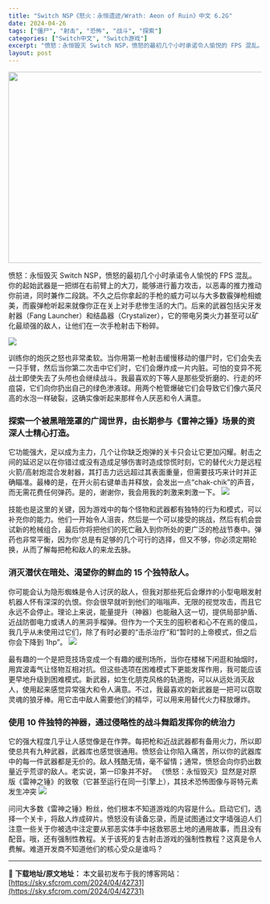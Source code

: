```yaml
---
title: "Switch NSP《怒火：永恒遗迹/Wrath: Aeon of Ruin》中文 6.2G"
date: 2024-04-26
tags: ["僵尸", "射击", "恐怖", "战斗", "探索"]
categories: ["Switch中文", "Switch游戏"]
excerpt: "愤怒：永恒毁灭 Switch NSP，愤怒的最初几个小时承诺令人愉悦的 FPS 混乱。你的起始武器是一把绑在右前臂上的大刀，能够进行蓄力攻击，以恶毒的推力推动你前进，同时兼作二段跳。不久之后你拿起的手枪的威力可以与大多数霰弹枪相媲美，而霰弹枪听起来就像你正在关上对手悲惨生活的大门。后来的武器包括尖牙&hellip;"
layout: post
---
```


<img class="size-full wp-image-42490 aligncenter" src="https://sky.sfcrom.com/wp-content/uploads/2024/04/20240425142838-87e6a.jpeg" alt="" width="1200" height="380" />

愤怒：永恒毁灭 Switch NSP，愤怒的最初几个小时承诺令人愉悦的 FPS 混乱。你的起始武器是一把绑在右前臂上的大刀，能够进行蓄力攻击，以恶毒的推力推动你前进，同时兼作二段跳。不久之后你拿起的手枪的威力可以与大多数霰弹枪相媲美，而霰弹枪听起来就像你正在关上对手悲惨生活的大门。后来的武器包括尖牙发射器（Fang Launcher）和结晶器（Crystalizer），它的带电另类火力甚至可以矿化最顽强的敌人，让他们在一次手枪射击下粉碎。

<img src="https://sky.sfcrom.com/wp-content/uploads/2024/04/20240426120637-27844.jpeg" />

<span>训练你的炮灰之怒也非常柔软。当你用第一枪射击缓慢移动的僵尸时，它们会失去一只手臂，然后当你第二次击中它们时，它们会爆炸成一片内脏。可怕的变异不死战士即使失去了头颅也会继续战斗。我最喜欢的下等人是那些受折磨的、行走的坏疽袋，它们向你扔出自己的绿色渗液球。用两个枪管爆破它们会导致它们像六英尺高的水泡一样破裂，这确实像听起来那样令人厌恶和令人满意。</span>
<h3><span>探索一个被黑暗笼罩的广阔世界，由长期参与《雷神之锤》场景的资深人士精心打造。</span></h3>
<span>它功能强大，足以成为主力，几个让你缺乏炮弹的关卡只会让它更加闪耀。射击之间的延迟足以在你错过或没有造成足够伤害时造成惊慌时刻，它的替代火力是远程火箭/高射炮混合发射器，其打击力远远超过其表面重量，但需要技巧来计时并正确瞄准。最棒的是，在开火前右键单击并释放，会发出一点“chak-chik”的声音，而无需花费任何弹药。是的，谢谢你，我会用我的刺激来刺激一下。</span>

<img src="https://sky.sfcrom.com/wp-content/uploads/2024/04/20240426120641-9d7be.jpeg" />

<span>技能也是这里的关键，因为游戏中的每个怪物和武器都有独特的行为和模式，可以补充你的能力。他们一开始令人沮丧，然后是一个可以接受的挑战，然后有机会尝试新的枪械组合，最后你将把他们的死亡融入到你所处的更广泛的枪战节奏中。弹药也非常平衡，因为你'总是有足够的几个可行的选择，但又不够，你必须定期轮换，从而了解每把枪和敌人的来龙去脉。</span>
<h3><span>消灭潜伏在暗处、渴望你的鲜血的 15 个独特敌人。</span></h3>
<span>你可能会认为隐形蜘蛛是令人讨厌的敌人，但我对那些死后会爆炸的小型电眼发射机器人怀有深深的仇恨。你会很早就听到他们的嗡嗡声、无限的视觉攻击，而且它永远不会停止。理论上来说，能量提升（神器）也能融入这一切，提供局部护盾、近战防御电力或诱人的黑洞手榴弹。但作为一个天生的囤积者和心不在焉的傻瓜，我几乎从未使用过它们，除了有时必要的“击杀治疗”和“暂时的上帝模式，但之后你会下降到 1hp”。</span>

<img src="https://sky.sfcrom.com/wp-content/uploads/2024/04/20240426120644-b789e.jpeg" />

<span>最有趣的一个是把竞技场变成一个有趣的缓刑场所，当你在楼梯下闲逛和抽烟时，用宾波毒气让怪物互相对抗。但这些选项在困难模式下更能发挥作用，我可能应该更早地升级到困难模式。新武器，如生化朋克风格的轨道炮，可以从远处消灭敌人，使用起来感觉异常强大和令人满意。不过，我最喜欢的新武器是一把可以窃取灵魂的狼牙棒。用它击中敌人需要他们的精华，可以用来用替代火力释放爆炸。</span>
<h3><span>使用 10 件独特的神器，通过侵略性的战斗舞蹈发挥你的统治力</span></h3>
<span>它的强大程度几乎让人感觉像是在作弊。每把枪和近战武器都有备用火力，所以即使总共有九种武器，武器库也感觉很通用。愤怒会让你陷入痛苦，所以你的武器库中的每一件武器都是无价的。敌人残酷无情，毫不留情；通常，愤怒会向你扔出数量近乎荒谬的敌人。老实说，第一印象并不好。 《愤怒：永恒毁灭》显然是对原版《雷神之锤》的致敬（它甚至运行在同一引擎上），其技术恐怖图像与哥特元素发生冲突</span>

<img src="https://sky.sfcrom.com/wp-content/uploads/2024/04/20240426120648-9efc5.jpeg" />

问问大多数《雷神之锤》粉丝，他们根本不知道游戏的内容是什么。启动它们，选择一个关卡，将敌人炸成碎片。愤怒没有读备忘录，而是试图通过文字墙强迫人们注意一些关于你被选中注定要从邪恶实体手中拯救邪恶土地的通用故事，而且没有配音。哦，还有强制性教程。关于该死的复古射击游戏的强制性教程？这真是令人费解。难道开发商不知道他们的核心受众是谁吗？

---
📖 **下载地址/原文地址：** 本文最初发布于我的博客网站：[https://sky.sfcrom.com/2024/04/42731](https://sky.sfcrom.com/2024/04/42731)
